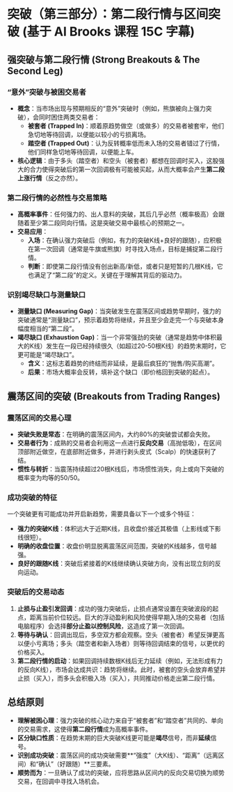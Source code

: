 # 突破（第三部分）：第二段行情与区间突破 (基于 Al Brooks 课程 15C 字幕)

## 强突破与第二段行情 (Strong Breakouts & The Second Leg)

### “意外”突破与被困交易者
-   **概念**：当市场出现与预期相反的“意外”突破时（例如，熊旗被向上强力突破），会同时困住两类交易者：
    -   **被套者 (Trapped In)**：顺着原趋势做空（或做多）的交易者被套牢，他们急切地等待回调，以便能以较小的亏损离场。
    -   **踏空者 (Trapped Out)**：认为反转概率低而未入场的交易者错过了行情，他们同样急切地等待回调，以便能上车。
-   **核心逻辑**：由于多头（踏空者）和空头（被套者）都想在回调时买入，这股强大的合力使得突破后的第一次回调极有可能被买起，从而大概率会产生**第二段上涨行情**（反之亦然）。

### 第二段行情的必然性与交易策略
-   **高概率事件**：任何强力的、出人意料的突破，其后几乎必然（概率极高）会跟随着至少第二段同向行情。这是突破交易中最核心的预期之一。
-   **交易应用**：
    -   **入场**：在确认强力突破后（例如，有力的突破K线+良好的跟随），应积极在第一次回调（通常是牛旗或熊旗）时寻找入场点，目标是捕捉第二段行情。
    -   **判断**：即使第二段行情没有创出新高/新低，或者只是短暂的几根K线，它也满足了“第二段”的定义。关键在于理解其背后的驱动力。

### 识别竭尽缺口与测量缺口
-   **测量缺口 (Measuring Gap)**：当突破发生在震荡区间或趋势早期时，强力的突破通常是“测量缺口”，预示着趋势将继续，并且至少会走完一个与突破本身幅度相当的“第二段”。
-   **竭尽缺口 (Exhaustion Gap)**：当一个非常强劲的突破（通常是趋势中体积最大的K线）发生在一段已经持续很久（如超过20-50根K线）的趋势末期时，它更可能是“竭尽缺口”。
    -   **含义**：这标志着趋势的终结而非延续，是最后疯狂的“抛售/购买高潮”。
    -   **后果**：市场大概率会反转，填补这个缺口（即价格回到突破的起点）。

## 震荡区间的突破 (Breakouts from Trading Ranges)

### 震荡区间的交易心理
-   **突破失败是常态**：在明确的震荡区间内，大约80%的突破尝试都会失败。
-   **交易者行为**：成熟的交易者会利用这一点进行**反向交易**（高抛低吸），在区间顶部附近做空，在底部附近做多，并进行剥头皮式（Scalp）的快速获利了结。
-   **惯性与转折**：当震荡持续超过20根K线后，市场惯性消失，向上或向下突破的概率变为均等的50/50。

### 成功突破的特征
一个突破更有可能成功并开启新趋势，需要具备以下一个或多个特征：
-   **强力的突破K线**：体积远大于近期K线，且收盘价接近其极值（上影线或下影线很短）。
-   **明确的收盘位置**：收盘价明显脱离震荡区间范围，突破的K线越多，信号越强。
-   **良好的跟随K线**：突破后紧接着的K线继续确认突破方向，没有出现立刻的反向运动。

### 突破后的交易动态
1.  **止损与止盈引发回调**：成功的强力突破后，止损点通常设置在突破波段的起点，距离当前价位较远。巨大的浮动盈利和风险使得早期入场的交易者（包括电脑程序）会选择**部分止盈以控制风险**，这造成了第一次回调。
2.  **等待与确认**：回调出现后，多空双方都会观察。空头（被套者）希望反弹更高以便小亏离场；多头（踏空者和新入场者）则等待回调结束的信号，以更优的价格买入。
3.  **第二段行情的启动**：如果回调持续数根K线后无力延续（例如，无法形成有力的反向K线），市场会达成共识：趋势将继续。此时，被套的空头会放弃希望并止损（买入），而多头会积极入场（买入），共同推动价格走出第二段行情。

## 总结原则
-   **理解被困心理**：强力突破的核心动力来自于“被套者”和“踏空者”共同的、单向的交易需求，这使得**第二段行情**成为高概率事件。
-   **区分缺口性质**：在趋势末期的巨大突破K线更可能是**竭尽**信号，而非**延续**信号。
-   **识别成功突破**：震荡区间的成功突破需要**“强度”（大K线）、“距离”（远离区间）和“确认”（好跟随）**三要素。
-   **顺势而为**：一旦确认了成功的突破，应将思路从区间内的反向交易切换为顺势交易，在回调中寻找入场机会。